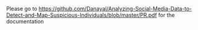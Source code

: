 Please go to https://github.com/Danayal/Analyzing-Social-Media-Data-to-Detect-and-Map-Suspicious-Individuals/blob/master/PR.pdf for the documentation
